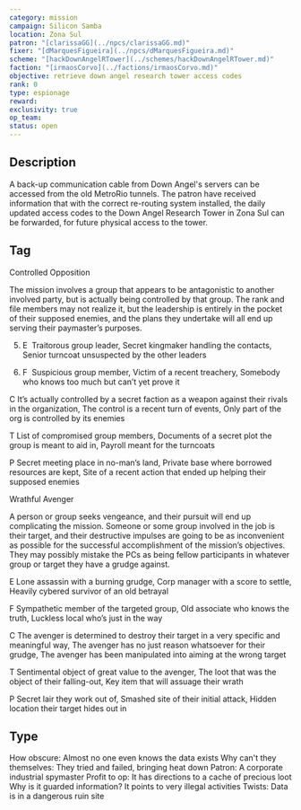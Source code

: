 ```yaml
---
category: mission
campaign: Silicon Samba
location: Zona Sul
patron: "[clarissaGG](../npcs/clarissaGG.md)"
fixer: "[dMarquesFigueira](../npcs/dMarquesFigueira.md)"
scheme: "[hackDownAngelRTower](../schemes/hackDownAngelRTower.md)"
faction: "[irmaosCorvo](../factions/irmaosCorvo.md)"
objective: retrieve down angel research tower access codes
rank: 0
type: espionage
reward:
exclusivity: true
op_team:
status: open
---
```


## Description

A back-up communication cable from Down Angel's servers can be accessed from the old MetroRio tunnels. The patron have received information that with the correct re-routing system installed, the daily updated access codes to the Down Angel Research Tower in Zona Sul can be forwarded, for future physical access to the tower.

## Tag

Controlled Opposition

The mission involves a group that appears to be antagonistic to another involved party, but is actually being controlled by that group. The rank and file members may not realize it, but the leadership is entirely in the pocket of their supposed enemies, and the plans they undertake will all end up serving their paymaster’s purposes.

5. E  Traitorous group leader, Secret kingmaker handling the contacts, Senior turncoat unsuspected by the other leaders
    
6. F  Suspicious group member, Victim of a recent treachery, Somebody who knows too much but can’t yet prove it
    

C It’s actually controlled by a secret faction as a weapon against their rivals in the organization, The control is a recent turn of events, Only part of the org is controlled by its enemies

T List of compromised group members, Documents of a secret plot the group is meant to aid in, Payroll meant for the turncoats

P Secret meeting place in no-man’s land, Private base where borrowed resources are kept, Site of a recent action that ended up helping their supposed enemies



Wrathful Avenger

A person or group seeks vengeance, and their pursuit will end up complicating the mission. Someone or some group involved in the job is their target, and their destructive impulses are going to be as inconvenient as possible for the successful accomplishment of the mission’s objectives. They may possibly mistake the PCs as being fellow participants in whatever group or target they have a grudge against.

E Lone assassin with a burning grudge, Corp manager with a score to settle, Heavily cybered survivor of an old betrayal

F Sympathetic member of the targeted group, Old associate who knows the truth, Luckless local who’s just in the way

C The avenger is determined to destroy their target in a very specific and meaningful way, The avenger has no just reason whatsoever for their grudge, The avenger has been manipulated into aiming at the wrong target

T Sentimental object of great value to the avenger, The loot that was the object of their falling-out, Key item that will assuage their wrath

P Secret lair they work out of, Smashed site of their initial attack, Hidden location their target hides out in

## Type

How obscure: Almost no one even knows the data exists
Why can't they themselves: They tried and failed, bringing heat down
Patron: A corporate industrial spymaster
Profit to op: It has directions to a cache of precious loot
Why is it guarded information? It points to very illegal activities
Twists: Data is in a dangerous ruin site
